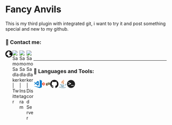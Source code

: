 # Fancy Anvils

This is my third plugin with integrated git, i want to try it and post something special and new to my github.

### 📱 Contact me:

[<img align="left" alt="SamoSadlaker.eu" width="22px" src="https://raw.githubusercontent.com/iconic/open-iconic/master/svg/globe.svg" />][website]
[<img align="left" alt="SamoSadlaker | Twitter" width="22px" src="https://cdn.jsdelivr.net/npm/simple-icons@v3/icons/twitter.svg" />][twitter]
[<img align="left" alt="SamoSadlaker | Instagram" width="22px" src="https://cdn.jsdelivr.net/npm/simple-icons@v3/icons/instagram.svg" />][instagram]
[<img align="left" alt="SamoSadlaker | Discord Server" width="22px" src="https://cdn.jsdelivr.net/npm/simple-icons@v3/icons/discord.svg" />][discord]

<br />

---

### 📝 Languages and Tools:

<img align="left" alt="Visual Studio Code" width="26px" src="https://raw.githubusercontent.com/github/explore/80688e429a7d4ef2fca1e82350fe8e3517d3494d/topics/visual-studio-code/visual-studio-code.png" />
<img align="left" alt="Git" width="26px" src="https://raw.githubusercontent.com/github/explore/80688e429a7d4ef2fca1e82350fe8e3517d3494d/topics/git/git.png" />
<img align="left" alt="GitHub" width="26px" src="https://raw.githubusercontent.com/github/explore/78df643247d429f6cc873026c0622819ad797942/topics/github/github.png" />
<img align="left" alt="Java" width="26px" src="https://raw.githubusercontent.com/github/explore/80688e429a7d4ef2fca1e82350fe8e3517d3494d/topics/java/java.png" />
<img align="left" alt="Terminal" width="26px" src="https://raw.githubusercontent.com/github/explore/80688e429a7d4ef2fca1e82350fe8e3517d3494d/topics/terminal/terminal.png" />

[website]: https://samosadlaker.eu
[twitter]: https://twitter.com/SamoSadlaker
[instagram]: https://instagram.com/SamoSadlaker
[discord]: SamoSadlaker#6809
